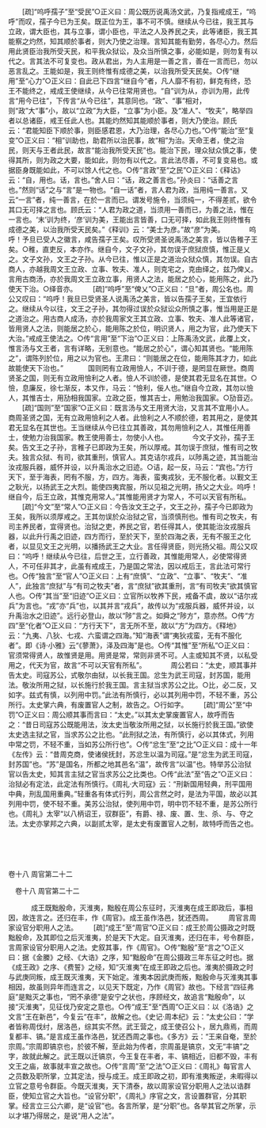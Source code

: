 <!-- { "loadSidebar": true } -->
　　[疏]“呜呼孺子”至“受民”○正义曰：周公既历说禹汤文武，乃复指戒成王，“呜呼”而叹，孺子今已为王矣。既正位为王，事不可不慎。继续从今已往，我王其与立政，谓大臣也，其与立事，谓小臣也，平法之人及养民之夫，此等诸臣，我王其能察之灼然，知其顺於事者，则大乃使之治理。言知其能有勤劳，各尽心力。然后用此贤臣治我所受天民，和平我众狱讼，及众当所慎之事，必能如是，则勿复有以代之。言其法不可复变也。政从君出，为人主用是一善之言，善在一言而已，勿以恶言乱之。王能如是，我王则终惟有成德之美，以治我所受天民矣。○传“继用”至“心力”○正义曰：自此已下四言“继自今”者，凡人靡不有初，鲜克有终，恐王不能终之，戒成王使继续，从今已往常用贤也。“自”训为从，亦训为用，此传言“用今已往”，下传言“从今已往”，其意同也。“政”、“事”相对，则“政”大“事”小，故以“立政”为大臣，“立事”为小臣。及“准人”、“牧夫”，略举四者以总诸臣，戒王任此人也。其能灼然知其能顺於事者，则大乃使治。顾氏云：“君能知臣下顺於事，则臣感君恩，大乃治理，各尽心力也。”○传“能治”至“复变”○正义曰：“相”训助也，助君所以治民事，故“相”为治。天命王者，使之治民，则天与王者此民，故言“能治我所受天民”也。能治下民，理众狱众慎之事，使得其所，则为政之大要，能如此，则勿有以代之。言此法尽善，不可复变易也。或据臣身既能如此，不可以馀人代之也。○传“言政”至“之民”○正义曰：《释诂》云：“自，用也。话，言也。”舍人曰：“话，政之善言也。”孙炎曰：“话善之言也。”然则“话”之与“言”是一物也。“自一话”者，言人君为政，当用纯一善言。又云“一言”者，纯一善言，在於一言而已。谓发号施令，当须纯一，不得差贰，欲令其口无可择之言也。顾氏云：“人君为政之道，当须用一善而已，为善之法，惟在一言也。‘末’训为终，‘彦’训为美，王能出言皆善，口无可择，如此我王则终惟有成德之美，以治我所受天民矣。”《释训》云：“美士为彦。”故“彦”为美。
　
　　呜呼！予旦已受人之徽言，咸告孺子王矣。叹所受贤圣说禹汤之美言，皆以告稚子王矣。○稚，直吏反，本亦作。继自今，文子文孙，其勿误于庶狱庶慎，惟正是乂之。文子文孙，文王之子孙。从今已往，惟以正是之道治众狱众慎，其勿误。自古商人，亦越我周文王立政、立事、牧夫、准人，则克宅之，克由绎之，兹乃俾乂。言用古商汤，亦於我周文王立政立事，用贤人之法，能居之於心，能用陈之，此乃使天下治。○绎音亦。 
　　[疏]“呜呼”至“俾乂”○正义曰：“旦”者，周公名也。周公又叹曰：“呜呼！我旦已受贤圣人说禹汤之美言，皆以告孺子王矣，王宜依行之。继续从今以往，文王之子孙，其勿得过误於众狱讼众所慎之事，惟当用是正是之道治之。用古商人成汤，亦於我周家文王其立政、立事、牧夫、准人此等诸官，皆用贤人之法，则能居之於心，能用陈之於位，明识贤人，用之为官，此乃使天下大治。”戒成王使法之。○传“言用”至“下治”○正义曰：上陈禹汤文武，此覆上文，惟言汤与文王者，言有详略，无别意也。“能居之於心”，谓心知其贤也。“能用陈之”，谓陈列於位，用之以为官也。王肃曰：“则能居之在位，能用陈其才力，如此故能使天下治也。”
　
　　国则罔有立政用憸人，不训于德，是罔显在厥世。商周贤圣之国，则无有立政用憸利之人者。憸人不训於德，是使其君无显名在其世。○憸，息廉反，徐七渐反，本又作，马云：“憸利，佞人也。”继自今立政，其勿以憸人，其惟吉士，用劢相我国家。立政之臣，惟其吉士，用勉治我国家。○劢音迈。 
　　[疏]“国则”至“国家”○正义曰：既言汤与文王用贤大治，又言其不宜用小人。商周圣贤之国，无有立政用憸利之人者。此憸利之人不顺於德，若其用之，是使其君无显名在其世也。王当继续从今已往立其善政，其勿用憸利之人，其惟任用善士，使勉力治我国家。教王使用善士，勿使小人也。
　
　　今文子文孙，孺子王矣。告文王之子孙，言稚子已即政为王矣，所以厚戒。其勿误于庶狱，惟有司之牧夫。独言众狱、有司，欲其重刑，慎官人。其克诘尔戎兵，以陟禹之迹，其当能治汝戎服兵器，威怀并设，以升禹治水之旧迹。○诘，起一反，马云：“宾也。”方行天下，至于海表，罔有不服，方，四方。海表，蛮夷戎狄，无不服化者。以觐文王之耿光，以扬武王之大烈。能使四夷宾服，所以见祖之光明，扬父之大业。呜呼！继自今，后王立政，其惟克用常人。”其惟能用贤才为常人，不可以天官有所私。 
　　[疏]“今文”至“常人”○正义曰：今告汝文王之子，文王之孙，孺子今已即政为王矣，我所以须厚戒之。王其勿误於众治狱之官，当须慎刑也。惟有司之牧夫，有司主养民者，宜得贤也。治狱之吏，养民之官，若任得其人，使其能治汝戎服兵器，以此升行禹之旧迹，四方而行，至於天下，至於四海之表，无有不服王之化者，以显见文王之光明，以播扬武王之大业。言任得贤臣，则光扬父祖。周公又叹曰：“呜呼！继续从今已往，后世之王，立行善政，其惟能用常人，必使常得贤人，不可任非其才，此虽有戒成王，乃是国之常法，因以戒后王，言此法可常行也。○传“独言”至“官人”○正义曰：上有“庶慎”、“立政”、“立事”、“牧夫”、“准人”，此独言“庶狱”与“有司之牧夫”者，言“庶狱”欲其重刑，言“有司牧夫”欲其慎官人也。○传“其当”至“旧迹”○正义曰：立官所以牧养下民，戒备不虞，故以“诘尔戎兵”为言也。“戎”亦“兵”也，以其并言“戎兵”，故传以为“戎服兵器，威怀并设，以升禹治水之旧迹”。远行必登山，故以“陟”言之。如舜之“陟方”，意亦然。○传“方四”至“化者”○正义曰：“方行天下”，言无所不至，故以“方”为四方。《释地》云：“九夷、八狄、七戎、六蛮谓之四海。”知“海表”谓“夷狄戎蛮，无有不服化者”。即《诗·小雅》云“《蓼萧》，泽及四海”是也。○传“其惟”至“所私”○正义曰：官须常得贤人，故惟贤是用。用贤是常，常则非贤不可。人主或知其不贤，以私受用之，代天为官，故言“不可以天官有所私”。
　
　　周公若曰：“太史，顺其事并告太史。司寇苏公，式敬尔由狱，以长我王国。忿生为武王司寇，封苏国，能用法。敬汝所用之狱，以长施行於我王国。言主狱当求苏公之比。○比，必二反，又如字。兹式有慎，以列用中罚。”此法有所慎行，必以其列用中罚，不轻不重，苏公所行。太史掌六典，有废置官人之制，故告之。○行如字。 
　　[疏]“周公”至“中罚”○正义曰：周公顺其事而言曰：“太史。”以其太史掌废置官人，故呼而告之：“昔日司寇苏公既能用法，汝太史当敬汝所用之狱，以长施行於我王国。”欲使太史选主狱之官，当求苏公之比也。“此刑狱之法，有所慎行，必以其体式，列用中常之罚，不轻不重，当如苏公所行也”。○传“忿生”至“之比”○正义曰：成十一年《左传》云：“昔周克商，使诸侯抚封，苏忿生以温为司寇。”是“忿生为武王司寇，封苏国”也。“苏”是国名，所都之地其邑名“温”，故传言“以温”也。特举苏公治狱官以告太史，知其言主狱之官当求苏公之比类也。○传“此法”至“告之”○正义曰：治狱必有定法，此定法有所慎行。《周礼·大司寇》云：“刑新国用轻典，刑平国用中典，刑乱国用重典。”轻重各有体式行列，周公言然之时，是法为平国，故必以其列用中罚，使不轻不重。美苏公治狱，使列用中罚，明中罚不轻不重，是苏公所行也。《周礼》太宰“以八柄诏王，驭群臣”，有爵、禄、废、置、生、杀、与、夺之法。太史亦掌邦之六典，以副贰太宰，是太史有废置官人之制，故特呼而告之也。 

　
  



 
　 




卷十八 周官第二十二 

　卷十八 周官第二十二 　 


　
　　成王既黜殷命，灭淮夷，黜殷在周公东征时，灭淮夷在成王即政后，事相因，故连言之。还归在丰，作《周官》。成王虽作洛邑，犹还西周。 
　　周官言周家设官分职用人之法。 
　　[疏]“成王”至“周官”○正义曰：成王於周公摄政之时既黜殷命，及其即位之后灭淮夷，於是天下大定。自灭淮夷，还归在丰，号令群臣，言周家设官分职用人之法。史叙其事，作《周官》。○传“黜殷”至“言之”○正义曰：据《金縢》之经、《大诰》之序，知“黜殷命”在周公摄政三年东征之时也。据《成王政》之序、《费誓》之经，知“灭淮夷”在成王即政之后也。淮夷於摄政之时与武庚同叛，成王既灭淮夷，天下始定。淮夷本因武庚而叛，黜殷命与灭淮夷其事相因，故虽则异年而连言之，以见天下既定，乃作《周官》故也。下经言“四征弗庭”是黜灭之事也，“罔不承德”是安宁之状也，序顾经文，故追言“黜殷命”，以接“灭淮夷”，见征伐乃安定之意也。○传“成王”至“西周”○正义曰：以《洛诰》之文言“王在新邑”，今复云“在丰”，故解之也。《史记·周本纪》云：“太史公曰：“学者皆称周伐纣，居洛邑，综其实不然。武王营之，成王使召公卜，居九鼎焉，而周复都丰、镐。”是言成王虽作洛邑，犹还西周之事也。《多方》云：“王来自奄，至於宗周。”宗周即镐京也，於彼不解，至此始为传者，宗周虽是镐京，文无“丰镐”之字，故就此解之。武王既以迁镐京，今王复在丰者，丰、镐相近，旧都不毁，丰有文王之庙，故事就丰宣之故也。○传“言周”至“之法”○正义曰：《周礼》每官言人之员数及职所掌，立其定法，授与成王。成王即政之初，即有淮夷叛逆，未暇得以立官之意号令群臣。今既灭淮夷，天下清泰，故以周家设官分职用人之法以诰群臣，使知立官之大旨也。“设官分职”，《周礼》序官之文，言设置群官，分其职掌。经言立三公六卿，是“设官”也。各言所掌，是“分职”也。各举其官之所掌，示以才堪乃得居之，是说“用人之法”。
　
